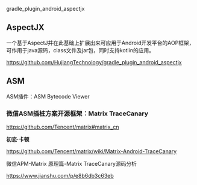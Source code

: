 gradle_plugin_android_aspectjx

## AspectJX

一个基于AspectJ并在此基础上扩展出来可应用于Android开发平台的AOP框架，可作用于java源码，class文件及jar包，同时支持kotlin的应用。

https://github.com/HujiangTechnology/gradle_plugin_android_aspectjx

## ASM

ASM插件：ASM Bytecode Viewer

### 微信ASM插桩方案开源框架：Matrix TraceCanary

https://github.com/Tencent/matrix#matrix_cn

**初恋·卡顿**

https://github.com/Tencent/matrix/wiki/Matrix-Android-TraceCanary

微信APM-Matrix 原理篇-Matrix TraceCanary源码分析

https://www.jianshu.com/p/e8b6db3c63eb

